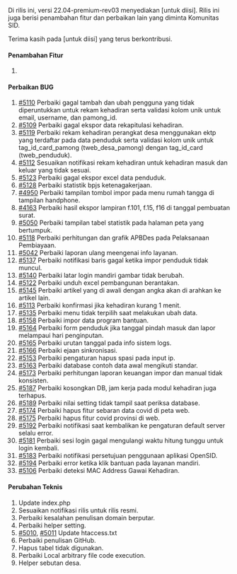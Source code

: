 Di rilis ini, versi 22.04-premium-rev03 menyediakan [untuk diisi]. Rilis ini juga berisi penambahan fitur dan perbaikan lain yang diminta Komunitas SID.

Terima kasih pada [untuk diisi] yang terus berkontribusi.

#### Penambahan Fitur
1. 


#### Perbaikan BUG

1. [#5110](https://github.com/OpenSID/OpenSID/issues/5110) Perbaiki gagal tambah dan ubah pengguna yang tidak diperuntukkan untuk rekam kehadiran serta validasi kolom unik untuk email, username, dan pamong_id.
2. [#5109](https://github.com/OpenSID/OpenSID/issues/5109) Perbaiki gagal ekspor data rekapitulasi kehadiran.
3. [#5119](https://github.com/OpenSID/OpenSID/issues/5119) Perbaiki rekam kehadiran perangkat desa menggunakan ektp yang terdaftar pada data penduduk serta validasi kolom unik untuk tag_id_card_pamong (tweb_desa_pamong) dengan tag_id_card (tweb_penduduk).
4. [#5112](https://github.com/OpenSID/OpenSID/issues/5112) Sesuaikan notifikasi rekam kehadiran untuk kehadiran masuk dan keluar yang tidak sesuai.
5. [#5123](https://github.com/OpenSID/OpenSID/issues/5123) Perbaiki gagal ekspor excel data penduduk.
6. [#5128](https://github.com/OpenSID/OpenSID/issues/5128) Perbaiki statistik bpjs ketenagakerjaan.
7. [#4950](https://github.com/OpenSID/OpenSID/issues/4950) Perbaiki tampilan tombol impor pada menu rumah tangga di tampilan handphone.
8. [#4163](https://github.com/OpenSID/OpenSID/issues/4163) Perbaiki hasil ekspor lampiran f.101, f.15, f16 di tanggal pembuatan surat.
9. [#5050](https://github.com/OpenSID/OpenSID/issues/5050) Perbaiki tampilan tabel statistik pada halaman peta yang bertumpuk.
10. [#5118](https://github.com/OpenSID/OpenSID/issues/5118) Perbaiki perhitungan dan grafik APBDes pada Pelaksanaan Pembiayaan.
11. [#5042](https://github.com/OpenSID/OpenSID/issues/5042) Perbaiki laporan ulang meengenai info layanan.
12. [#5137](https://github.com/OpenSID/OpenSID/issues/5137) Perbaiki notifikasi baris gagal ketika impor penduduk tidak muncul.
13. [#5140](https://github.com/OpenSID/OpenSID/issues/5140) Perbaiki latar login mandiri gambar tidak berubah.
14. [#5122](https://github.com/OpenSID/OpenSID/issues/5122) Perbaiki unduh excel pembangunan berantakan.
15. [#5145](https://github.com/OpenSID/OpenSID/issues/5145) Perbaiki artikel yang di awali dengan angka akan di arahkan ke artikel lain.
16. [#5113](https://github.com/OpenSID/OpenSID/issues/5113) Perbaiki konfirmasi jika kehadiran kurang 1 menit.
17. [#5135](https://github.com/OpenSID/OpenSID/issues/5135) Perbaiki menu tidak terpilih saat melakukan ubah data.
18. [#5158](https://github.com/OpenSID/OpenSID/issues/5158) Perbaiki impor data program bantuan.
19. [#5164](https://github.com/OpenSID/OpenSID/issues/5164) Perbaiki form penduduk jika tanggal pindah masuk dan lapor melampaui hari penginputan.
20. [#5165](https://github.com/OpenSID/OpenSID/issues/5165) Perbaiki urutan tanggal pada info sistem logs.
21. [#5166](https://github.com/OpenSID/OpenSID/issues/5166) Perbaiki ejaan sinkronisasi.
22. [#5153](https://github.com/OpenSID/OpenSID/issues/5153) Perbaiki pengaturan hapus spasi pada input ip.
23. [#5163](https://github.com/OpenSID/OpenSID/issues/5163) Perbaiki database contoh data awal mengikuti standar.
24. [#5173](https://github.com/OpenSID/OpenSID/issues/5173) Perbaiki perhitungan laporan keuangan impor dan manual tidak konsisten.
25. [#5187](https://github.com/OpenSID/OpenSID/issues/5187) Perbaiki kosongkan DB, jam kerja pada modul kehadiran juga terhapus.
26. [#5189](https://github.com/OpenSID/OpenSID/issues/5189) Perbaiki nilai setting tidak tampil saat periksa database.
27. [#5174](https://github.com/OpenSID/OpenSID/issues/5174) Perbaiki hapus fitur sebaran data covid di peta web.
18. [#5175](https://github.com/OpenSID/OpenSID/issues/5175) Perbaiki hapus fitur covid provinsi di web.
19. [#5192](https://github.com/OpenSID/OpenSID/issues/5192) Perbaiki notifikasi saat kembalikan ke pengaturan default server selalu error.
20. [#5181](https://github.com/OpenSID/OpenSID/issues/5181) Perbaiki sesi login gagal mengulangi waktu hitung tunggu untuk login kembali.
21. [#5183](https://github.com/OpenSID/OpenSID/issues/5183) Perbaiki notifikasi persetujuan penggunaan aplikasi OpenSID.
22. [#5194](https://github.com/OpenSID/OpenSID/issues/5194) Perbaiki error ketika klik bantuan pada layanan mandiri.
23. [#5106](https://github.com/OpenSID/OpenSID/issues/5106) Perbaiki deteksi MAC Address Gawai Kehadiran.

#### Perubahan Teknis

1. Update index.php
2. Sesuaikan notifikasi rilis untuk rilis resmi.
3. Perbaiki kesalahan penulisan domain berputar.
4. Perbaiki helper setting.
5. [#5010](https://github.com/OpenSID/OpenSID/pull/5010), [#5011](https://github.com/OpenSID/OpenSID/pull/5011) Update htaccess.txt
6. Perbaiki penulisan GitHub.
7. Hapus tabel tidak digunakan.
8. Perbaiki Local arbitrary file code execution.
9. Helper sebutan desa.
